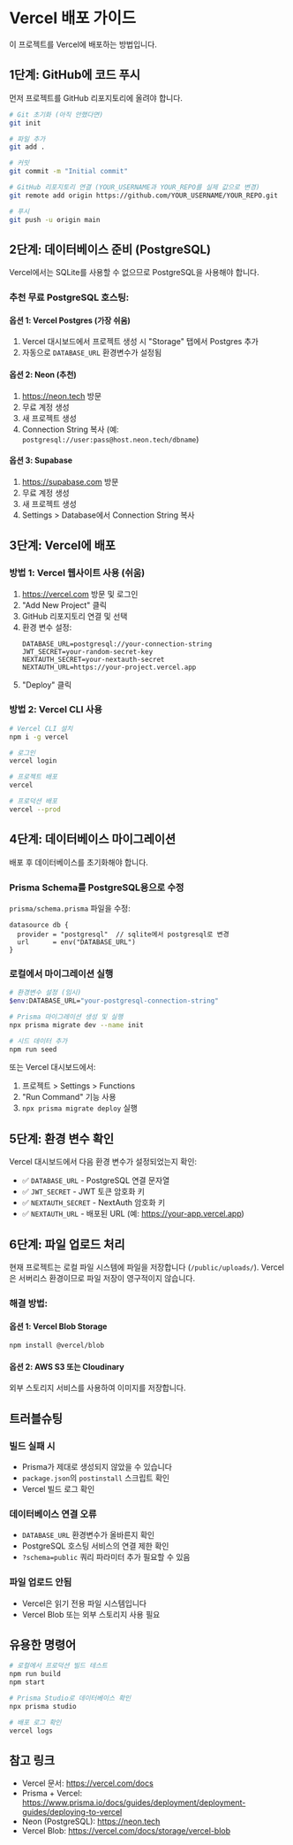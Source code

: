 # Vercel 배포 가이드

이 프로젝트를 Vercel에 배포하는 방법입니다.

## 1단계: GitHub에 코드 푸시

먼저 프로젝트를 GitHub 리포지토리에 올려야 합니다.

```bash
# Git 초기화 (아직 안했다면)
git init

# 파일 추가
git add .

# 커밋
git commit -m "Initial commit"

# GitHub 리포지토리 연결 (YOUR_USERNAME과 YOUR_REPO를 실제 값으로 변경)
git remote add origin https://github.com/YOUR_USERNAME/YOUR_REPO.git

# 푸시
git push -u origin main
```

## 2단계: 데이터베이스 준비 (PostgreSQL)

Vercel에서는 SQLite를 사용할 수 없으므로 PostgreSQL을 사용해야 합니다.

### 추천 무료 PostgreSQL 호스팅:

#### 옵션 1: Vercel Postgres (가장 쉬움)

1. Vercel 대시보드에서 프로젝트 생성 시 "Storage" 탭에서 Postgres 추가
2. 자동으로 `DATABASE_URL` 환경변수가 설정됨

#### 옵션 2: Neon (추천)

1. https://neon.tech 방문
2. 무료 계정 생성
3. 새 프로젝트 생성
4. Connection String 복사 (예: `postgresql://user:pass@host.neon.tech/dbname`)

#### 옵션 3: Supabase

1. https://supabase.com 방문
2. 무료 계정 생성
3. 새 프로젝트 생성
4. Settings > Database에서 Connection String 복사

## 3단계: Vercel에 배포

### 방법 1: Vercel 웹사이트 사용 (쉬움)

1. https://vercel.com 방문 및 로그인
2. "Add New Project" 클릭
3. GitHub 리포지토리 연결 및 선택
4. 환경 변수 설정:
    ```
    DATABASE_URL=postgresql://your-connection-string
    JWT_SECRET=your-random-secret-key
    NEXTAUTH_SECRET=your-nextauth-secret
    NEXTAUTH_URL=https://your-project.vercel.app
    ```
5. "Deploy" 클릭

### 방법 2: Vercel CLI 사용

```bash
# Vercel CLI 설치
npm i -g vercel

# 로그인
vercel login

# 프로젝트 배포
vercel

# 프로덕션 배포
vercel --prod
```

## 4단계: 데이터베이스 마이그레이션

배포 후 데이터베이스를 초기화해야 합니다.

### Prisma Schema를 PostgreSQL용으로 수정

`prisma/schema.prisma` 파일을 수정:

```prisma
datasource db {
  provider = "postgresql"  // sqlite에서 postgresql로 변경
  url      = env("DATABASE_URL")
}
```

### 로컬에서 마이그레이션 실행

```bash
# 환경변수 설정 (임시)
$env:DATABASE_URL="your-postgresql-connection-string"

# Prisma 마이그레이션 생성 및 실행
npx prisma migrate dev --name init

# 시드 데이터 추가
npm run seed
```

또는 Vercel 대시보드에서:

1. 프로젝트 > Settings > Functions
2. "Run Command" 기능 사용
3. `npx prisma migrate deploy` 실행

## 5단계: 환경 변수 확인

Vercel 대시보드에서 다음 환경 변수가 설정되었는지 확인:

-   ✅ `DATABASE_URL` - PostgreSQL 연결 문자열
-   ✅ `JWT_SECRET` - JWT 토큰 암호화 키
-   ✅ `NEXTAUTH_SECRET` - NextAuth 암호화 키
-   ✅ `NEXTAUTH_URL` - 배포된 URL (예: https://your-app.vercel.app)

## 6단계: 파일 업로드 처리

현재 프로젝트는 로컬 파일 시스템에 파일을 저장합니다 (`/public/uploads/`).
Vercel은 서버리스 환경이므로 파일 저장이 영구적이지 않습니다.

### 해결 방법:

#### 옵션 1: Vercel Blob Storage

```bash
npm install @vercel/blob
```

#### 옵션 2: AWS S3 또는 Cloudinary

외부 스토리지 서비스를 사용하여 이미지를 저장합니다.

## 트러블슈팅

### 빌드 실패 시

-   Prisma가 제대로 생성되지 않았을 수 있습니다
-   `package.json`의 `postinstall` 스크립트 확인
-   Vercel 빌드 로그 확인

### 데이터베이스 연결 오류

-   `DATABASE_URL` 환경변수가 올바른지 확인
-   PostgreSQL 호스팅 서비스의 연결 제한 확인
-   `?schema=public` 쿼리 파라미터 추가 필요할 수 있음

### 파일 업로드 안됨

-   Vercel은 읽기 전용 파일 시스템입니다
-   Vercel Blob 또는 외부 스토리지 사용 필요

## 유용한 명령어

```bash
# 로컬에서 프로덕션 빌드 테스트
npm run build
npm start

# Prisma Studio로 데이터베이스 확인
npx prisma studio

# 배포 로그 확인
vercel logs
```

## 참고 링크

-   Vercel 문서: https://vercel.com/docs
-   Prisma + Vercel: https://www.prisma.io/docs/guides/deployment/deployment-guides/deploying-to-vercel
-   Neon (PostgreSQL): https://neon.tech
-   Vercel Blob: https://vercel.com/docs/storage/vercel-blob
